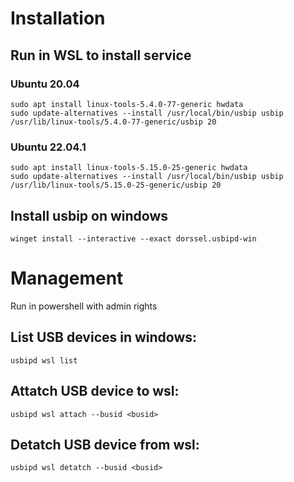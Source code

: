 # Installation

## Run in WSL to install service
### Ubuntu 20.04
```
sudo apt install linux-tools-5.4.0-77-generic hwdata
sudo update-alternatives --install /usr/local/bin/usbip usbip /usr/lib/linux-tools/5.4.0-77-generic/usbip 20
```

### Ubuntu 22.04.1
```
sudo apt install linux-tools-5.15.0-25-generic hwdata
sudo update-alternatives --install /usr/local/bin/usbip usbip /usr/lib/linux-tools/5.15.0-25-generic/usbip 20
```

## Install usbip on windows
```
winget install --interactive --exact dorssel.usbipd-win
```

# Management

Run in powershell with admin rights

## List USB devices in windows:
```
usbipd wsl list
```

## Attatch USB device to wsl:
```
usbipd wsl attach --busid <busid>
```

## Detatch USB device from wsl:
```
usbipd wsl detatch --busid <busid>
```